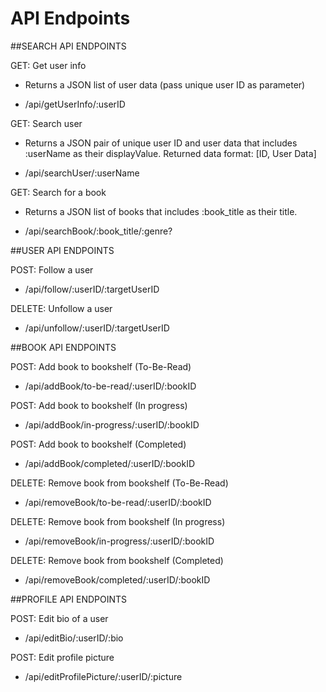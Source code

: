 # API Endpoints

##SEARCH API ENDPOINTS

GET: Get user info

- Returns a JSON list of user data (pass unique user ID as parameter)

- /api/getUserInfo/:userID

GET: Search user

- Returns a JSON pair of unique user ID and user data that includes :userName as their displayValue. Returned data format: [ID, User Data]

- /api/searchUser/:userName

GET: Search for a book

- Returns a JSON list of books that includes :book_title as their title.

- /api/searchBook/:book_title/:genre?

##USER API ENDPOINTS

POST: Follow a user

- /api/follow/:userID/:targetUserID

DELETE: Unfollow a user

- /api/unfollow/:userID/:targetUserID

##BOOK API ENDPOINTS

POST: Add book to bookshelf (To-Be-Read)

- /api/addBook/to-be-read/:userID/:bookID

POST: Add book to bookshelf (In progress)

- /api/addBook/in-progress/:userID/:bookID

POST: Add book to bookshelf (Completed)

- /api/addBook/completed/:userID/:bookID

DELETE: Remove book from bookshelf (To-Be-Read)

- /api/removeBook/to-be-read/:userID/:bookID

DELETE: Remove book from bookshelf (In progress)

- /api/removeBook/in-progress/:userID/:bookID

DELETE: Remove book from bookshelf (Completed)

- /api/removeBook/completed/:userID/:bookID

##PROFILE API ENDPOINTS

POST: Edit bio of a user

- /api/editBio/:userID/:bio

POST: Edit profile picture

- /api/editProfilePicture/:userID/:picture
